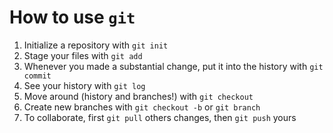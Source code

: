 # How to use `git`
1. Initialize a repository with `git init`
2. Stage your files with `git add`
3. Whenever you made a substantial change, put it into the history with `git commit`
4. See your history with `git log`
5. Move around (history and branches!) with `git checkout`
6. Create new branches with `git checkout -b` or `git branch`
7. To collaborate, first `git pull` others changes, then `git push` yours